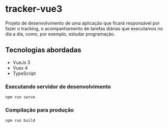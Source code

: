 # tracker-vue3

Projeto de desenvolvimento de uma aplicação que ficará responsável por fazer o tracking, o acompanhamento de tarefas
diárias que executamos no dia a dia, como, por exemplo, estudar programação.

## Tecnologias abordadas

- VueJs 3
- Vuex 4
- TypeScript

### Executando servidor de desenvolvimento
```
npm run serve
```

### Compilação para produção
```
npm run build
```
